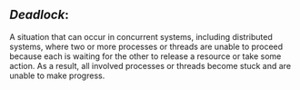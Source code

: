   *Deadlock*:
-----
A situation that can occur in concurrent systems, including distributed systems, where two or more processes or threads are unable to proceed because each is waiting for the other to release a resource or take some action. As a result, all involved processes or threads become stuck and are unable to make progress.  
  